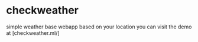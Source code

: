 # checkweather
simple weather base webapp based on your location
you can visit the demo at  [checkweather.ml/]


